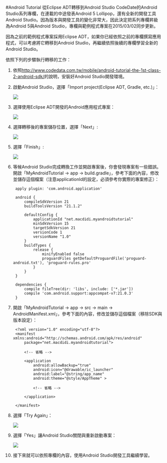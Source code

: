 #Android Tutorial 從Eclipse ADT轉移到Android Studio
CodeDate的Android Studio系列專欄，在連載的中途發表Android 5 Lollipop，還有全新的開發工具Android Studio。因為版本與開發工具的變化非常大，因此決定把系列專欄昇級為Android 5與Android Studio，專欄與範例程式專案在2015/03/02同步更新。

因為之前的範例程式專案採用Eclipse ADT，如果你已經依照之前的專欄撰寫應用程式，可以考慮將它轉移到Android Studio，再繼續依照後續的專欄學習全新的Android Studio。

依照下列的步驟執行轉移的工作：

1. 依照<http://www.codedata.com.tw/mobile/android-tutorial-the-1st-class-2-android-sdk/>的說明，安裝好Android Studio開發環境。
2. 啟動Android Studio，選擇「Import project(Eclipse ADT, Gradle, etc.)」：

    ![](https://github.com/macdidi5/AndroidTutorial/blob/master/images/migrate/AndroidTutorial5_migrate_01.png)
 
3. 選擇使用Eclipse ADT開發的Android應用程式專案：

    ![](https://github.com/macdidi5/AndroidTutorial/blob/master/images/migrate/AndroidTutorial5_migrate_02.png)

4. 選擇轉移後的專案儲存位置，選擇「Next」:

    ![](https://github.com/macdidi5/AndroidTutorial/blob/master/images/migrate/AndroidTutorial5_migrate_03.png)

5. 選擇「Finish」:

    ![](https://github.com/macdidi5/AndroidTutorial/blob/master/images/migrate/AndroidTutorial5_migrate_04.png)

6. 等候Android Studio完成轉換工作並開啟專案後，你會發現專案有一些錯誤。開啟「MyAndroidTutorial -> app -> build.gradle」，參考下面的內容，修改並儲存這個檔案（注意applicationId的設定，必須參考你實際的專案修正）：

        apply plugin: 'com.android.application'

        android {
            compileSdkVersion 21
            buildToolsVersion "21.1.2"

            defaultConfig {
                applicationId "net.macdidi.myandroidtutorial"
                minSdkVersion 15
                targetSdkVersion 21
                versionCode 1
                versionName "1.0"
            }
            buildTypes {
                release {
                    minifyEnabled false
                    proguardFiles getDefaultProguardFile('proguard-android.txt'), 'proguard-rules.pro'
                }
            }
        }

        dependencies {
            compile fileTree(dir: 'libs', include: ['*.jar'])
            compile 'com.android.support:appcompat-v7:21.0.3'
        }

7. 開啟「MyAndroidTutorial -> app -> src -> main -> AndroidManifest.xml」，參考下面的內容，修改並儲存這個檔案（移除SDK與版本設定）：

        <?xml version="1.0" encoding="utf-8"?>
        <manifest xmlns:android="http://schemas.android.com/apk/res/android"
            package="net.macdidi.myandroidtutorial">
        
            <!-- 省略 -->
        
            <application
                android:allowBackup="true"
                android:icon="@drawable/ic_launcher"
                android:label="@string/app_name"
                android:theme="@style/AppTheme" >
                
                <!-- 省略 --> 
                
            </application>
        
        </manifest>

8. 選擇「Try Again」：

    ![](https://github.com/macdidi5/AndroidTutorial/blob/master/images/migrate/AndroidTutorial5_migrate_05.png)

9. 選擇「Yes」讓Android Studio關閉與重新啟動專案：

    ![](https://github.com/macdidi5/AndroidTutorial/blob/master/images/migrate/AndroidTutorial5_migrate_06.png)

10. 接下來就可以依照專欄的內容，使用Android Studio開發工具繼續學習。
